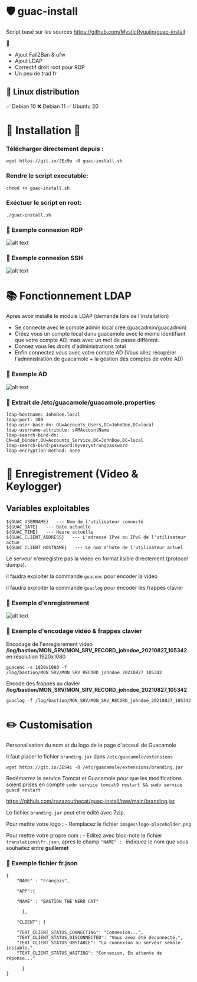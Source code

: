 # 🛡️ guac-install
Script basé sur les sources https://github.com/MysticRyuujin/guac-install

📝
 - Ajout Fail2Ban & ufw
 - Ajout LDAP
 - Correctif droit root pour RDP
 - Un peu de trad fr

## 🐧 Linux distribution 
✅ Debian 10  ❌ Debian 11  ✅ Ubuntu 20

# 🚩 Installation 🚩

### Télécharger directement depuis :

`wget https://git.io/JEz9u -O guac-install.sh`

### Rendre le script executable:

`chmod +x guac-install.sh`

### Exéctuer le script en root:

`./guac-install.sh`


### 🔹 Exemple connexion RDP

![alt text](https://github.com/zazazouthecat/guac-install/blob/main/rdp_guac.png?raw=true)

### 🔹 Exemple connexion SSH

![alt text](https://github.com/zazazouthecat/guac-install/blob/main/ssh_guac.png?raw=true)


# 📚 Fonctionnement LDAP

Apres avoir installé le module LDAP (demandé lors de l'installation) 
- Se connecte avec le compte admin local créé (guacadmin/guacadmin)
- Créez vous un compte local dans guacamole avec le meme identifiant que votre compte AD, mais avec un mot de passe différent.
- Donnez vous les droits d'administrations total
- Enfin connectez vous avec votre compte AD (Vous allez récupérer l'administration de guacamole + la gestion des comptes de votre AD)

### 🔹 Exemple AD
![alt text](https://github.com/zazazouthecat/guac-install/blob/main/ldap_guac.png?raw=true)

### 🔹 Extrait de /etc/guacamole/guacamole.properties
```
ldap-hostname: JohnDoe.local
ldap-port: 389
ldap-user-base-dn: OU=Accounts_Users,DC=JohnDoe,DC=local
ldap-username-attribute: sAMAccountName
ldap-search-bind-dn: CN=ad_binder,OU=Accounts_Service,DC=JohnDoe,DC=local
ldap-search-bind-password:myverystrongpassword
ldap-encryption-method: none
```

# 🛑 Enregistrement (Video & Keylogger)
## Variables exploitables
```
${GUAC_USERNAME}   --- Nom de l'utilisateur connecté
${GUAC_DATE}   --- Date actuelle
${GUAC_TIME}   --- Heure actuelle
${GUAC_CLIENT_ADDRESS}   --- L'adresse IPv4 ou IPv6 de l'utilisateur actue
${GUAC_CLIENT_HOSTNAME}   --- Le nom d'hôte de l'utilisateur actuel
```

Le serveur n'enregistre pas la video en format lisible directement (protocol dumps).

il faudra exploiter la commande `guacenc` pour encoder la video 

il faudra exploiter la commande `guaclog` pour encoder les frappes clavier

### 🔹 Exemple d'enregistrement
![alt text](https://github.com/zazazouthecat/guac-install/blob/main/rec_guac.png?raw=true)

### 🔹 Exemple d'encodage vidéo & frappes clavier

Encodage de l'enregisrement video **/log/bastion/MON_SRV/MON_SRV_RECORD_johndoe_20210827_105342** en résolution 1920x1080

`guacenc -s 1920x1080 -f /log/bastion/MON_SRV/MON_SRV_RECORD_johndoe_20210827_105342`

Encode des frappes au clavier **/log/bastion/MON_SRV/MON_SRV_RECORD_johndoe_20210827_105342**

`guaclog -f /log/bastion/MON_SRV/MON_SRV_RECORD_johndoe_20210827_105342`

# ✏️ Customisation 
Personalisation du nom et du logo de la page d'acceuil de Guacamole

Il faut placer le fichier `branding.jar` dans `/etc/guacamole/extensions`

`wget https://git.io/JES4i -O /etc/guacamole/extensions/branding.jar`

Redémarrez le service Tomcat et Guacamole pour que les modifications soient prises en compte
`sudo service tomcat9 restart && sudo service guacd restart`

https://github.com/zazazouthecat/guac-install/raw/main/branding.jar



Le fichier `branding.jar` peut etre édité avec 7zip.

Pour mettre votre logo  : - Remplacez le fichier `images\logo-placeholder.png`

Pour mettre votre propre nom  : - Editez avec bloc-note le fichier `translations\fr.json`, apres le champ `"NAME" : ` indiquez le nom que vous souhaitez entre **guillemet**

### 🔹 Exemple fichier fr.json

```
{
    "NAME" : "Français",
		
    "APP":{
	
	"NAME" : "BASTION THE NERD CAT"

	  },
	  
	"CLIENT": {
		  	
	"TEXT_CLIENT_STATUS_CONNECTING": "Connexion...",
    "TEXT_CLIENT_STATUS_DISCONNECTED": "Vous avez été deconnecté.",
    "TEXT_CLIENT_STATUS_UNSTABLE": "La connexion au serveur semble instable.",
	"TEXT_CLIENT_STATUS_WAITING": "Connexion, En attente de réponse..."
		  
	  }
}
```
